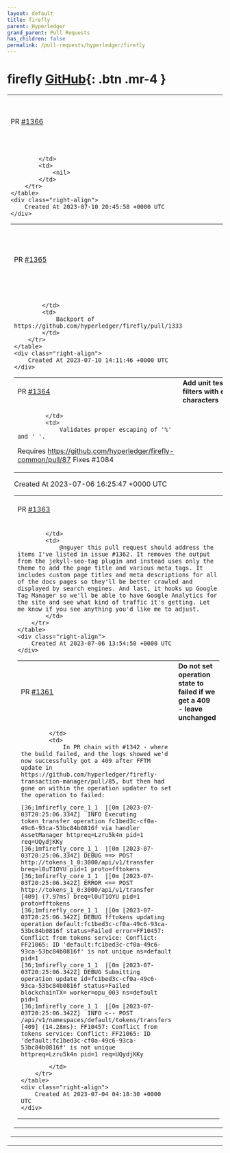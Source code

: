 ```yaml
---
layout: default
title: firefly
parent: Hyperledger
grand_parent: Pull Requests
has_children: false
permalink: /pull-requests/hyperledger/firefly
---
```


# firefly <span class="fs-3 right-align">[GitHub](https://github.com/hyperledger/firefly){: .btn .mr-4 }</span>


<div>
    <table>
        <tr>
            <td>
                PR <a href="https://github.com/hyperledger/firefly/pull/1366" class=".btn">#1366</a>
            </td>
            <td>
                <b>
                    docs: fix broken link to events reference document
                </b>
            </td>
        </tr>
        <tr>
            <td>
                
            </td>
            <td>
                <nil>
            </td>
        </tr>
    </table>
    <div class="right-align">
        Created At 2023-07-10 20:45:58 +0000 UTC
    </div>
</div>

<div>
    <table>
        <tr>
            <td>
                PR <a href="https://github.com/hyperledger/firefly/pull/1365" class=".btn">#1365</a>
            </td>
            <td>
                <b>
                    v1.2: fix: multiple named tuple result from contract
                </b>
            </td>
        </tr>
        <tr>
            <td>
                
            </td>
            <td>
                Backport of https://github.com/hyperledger/firefly/pull/1333
            </td>
        </tr>
    </table>
    <div class="right-align">
        Created At 2023-07-10 14:11:46 +0000 UTC
    </div>
</div>

<div>
    <table>
        <tr>
            <td>
                PR <a href="https://github.com/hyperledger/firefly/pull/1364" class=".btn">#1364</a>
            </td>
            <td>
                <b>
                    Add unit test for LIKE filters with escaped characters
                </b>
            </td>
        </tr>
        <tr>
            <td>
                
            </td>
            <td>
                Validates proper escaping of '%' and '_'.

Requires https://github.com/hyperledger/firefly-common/pull/87
Fixes #1084 
            </td>
        </tr>
    </table>
    <div class="right-align">
        Created At 2023-07-06 16:25:47 +0000 UTC
    </div>
</div>

<div>
    <table>
        <tr>
            <td>
                PR <a href="https://github.com/hyperledger/firefly/pull/1363" class=".btn">#1363</a>
            </td>
            <td>
                <b>
                    Docs SEO Updates
                </b>
            </td>
        </tr>
        <tr>
            <td>
                
            </td>
            <td>
                @nguyer this pull request should address the items I've listed in issue #1362. It removes the output from the jekyll-seo-tag plugin and instead uses only the theme to add the page title and various meta tags. It includes custom page titles and meta descriptions for all of the docs pages so they'll be better crawled and displayed by search engines. And last, it hooks up Google Tag Manager so we'll be able to have Google Analytics for the site and see what kind of traffic it's getting. Let me know if you see anything you'd like me to adjust.
            </td>
        </tr>
    </table>
    <div class="right-align">
        Created At 2023-07-06 13:54:50 +0000 UTC
    </div>
</div>

<div>
    <table>
        <tr>
            <td>
                PR <a href="https://github.com/hyperledger/firefly/pull/1361" class=".btn">#1361</a>
            </td>
            <td>
                <b>
                    Do not set operation state to failed if we get a 409 - leave unchanged
                </b>
            </td>
        </tr>
        <tr>
            <td>
                
            </td>
            <td>
                In PR chain with #1342 - where the build failed, and the logs showed we'd now successfully got a 409 after FFTM update in https://github.com/hyperledger/firefly-transaction-manager/pull/85, but then had gone on within the operation updater to set the operation to failed:

```
[36;1mfirefly_core_1_1  |[0m [2023-07-03T20:25:06.334Z]  INFO Executing token_transfer operation fc1bed3c-cf0a-49c6-93ca-53bc84b0816f via handler AssetManager httpreq=Lzru5k4n pid=1 req=UQydjKKy
[36;1mfirefly_core_1_1  |[0m [2023-07-03T20:25:06.334Z] DEBUG ==> POST http://tokens_1_0:3000/api/v1/transfer breq=l0uT1OYU pid=1 proto=fftokens
[36;1mfirefly_core_1_1  |[0m [2023-07-03T20:25:06.342Z] ERROR <== POST http://tokens_1_0:3000/api/v1/transfer [409] (7.97ms) breq=l0uT1OYU pid=1 proto=fftokens
[36;1mfirefly_core_1_1  |[0m [2023-07-03T20:25:06.342Z] DEBUG fftokens updating operation default:fc1bed3c-cf0a-49c6-93ca-53bc84b0816f status=Failed error=FF10457: Conflict from tokens service: Conflict: FF21065: ID 'default:fc1bed3c-cf0a-49c6-93ca-53bc84b0816f' is not unique ns=default pid=1
[36;1mfirefly_core_1_1  |[0m [2023-07-03T20:25:06.342Z] DEBUG Submitting operation update id=fc1bed3c-cf0a-49c6-93ca-53bc84b0816f status=Failed blockchainTX= worker=opu_003 ns=default pid=1
[36;1mfirefly_core_1_1  |[0m [2023-07-03T20:25:06.342Z]  INFO <-- POST /api/v1/namespaces/default/tokens/transfers [409] (14.28ms): FF10457: Conflict from tokens service: Conflict: FF21065: ID 'default:fc1bed3c-cf0a-49c6-93ca-53bc84b0816f' is not unique httpreq=Lzru5k4n pid=1 req=UQydjKKy
```
            </td>
        </tr>
    </table>
    <div class="right-align">
        Created At 2023-07-04 04:18:30 +0000 UTC
    </div>
</div>

